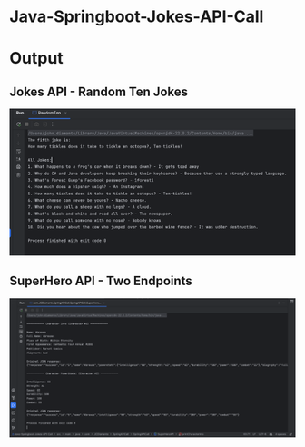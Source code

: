 # Java-Springboot-Jokes-API-Call

# Output

## Jokes API - Random Ten Jokes

![Ten Jokes Output](Assets/TenJokesOutputProof.png)

## SuperHero API - Two Endpoints

![Super Hero API Output](Assets/SuperHeroAPICallsOutput.png)